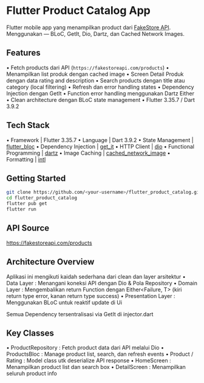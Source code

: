 # Flutter Product Catalog App
Flutter mobile app yang menampilkan product dari [FakeStore API](https://fakestoreapi.com/products).  
Menggunakan — BLoC, GetIt, Dio, Dartz, dan Cached Network Images.


## Features
• Fetch products dari API (`https://fakestoreapi.com/products`)
• Menampilkan list produk dengan cached image
• Screen Detail Produk dengan data rating and description
• Search products dengan title atau category (local filtering)
• Refresh dan error handling states
• Dependency Injection dengan GetIt
• Function error handling menggunakan Dartz Either
• Clean architecture dengan BLoC state management
• Flutter 3.35.7 / Dart 3.9.2


## Tech Stack
• Framework | Flutter 3.35.7 
• Language | Dart 3.9.2 
• State Management | [flutter_bloc](https://pub.dev/packages/flutter_bloc) 
• Dependency Injection | [get_it](https://pub.dev/packages/get_it) 
• HTTP Client | [dio](https://pub.dev/packages/dio) 
• Functional Programming | [dartz](https://pub.dev/packages/dartz) 
• Image Caching | [cached_network_image](https://pub.dev/packages/cached_network_image)
• Formatting | [intl](https://pub.dev/packages/intl)


## Getting Started
```bash
git clone https://github.com/<your-username>/flutter_product_catalog.git
cd flutter_product_catalog
flutter pub get
flutter run
```


## API Source
https://fakestoreapi.com/products


## Architecture Overview
Aplikasi ini mengikuti kaidah sederhana dari clean dan layer arsitektur
• Data Layer : Menangani koneksi API dengan Dio & Pola Repository 
• Domain Layer : Mengembalikan return Function dengan Either<Failure, T> (kiri return type error, kanan return type success)
• Presentation Layer : Menggunakan BLoC untuk reaktif update di Ui

Semua Dependency tersentralisasi via GetIt di injector.dart


## Key Classes
• ProductRepository : Fetch product data dari API melalui Dio
• ProductsBloc : Manage product list, search, dan refresh events
• Product / Rating : Model class utk deserialize API response
• HomeScreen : Menampilkan product list dan search box
• DetailScreen : Menampilkan seluruh product info


